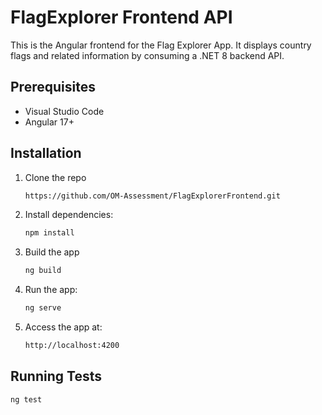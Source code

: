 # FlagExplorer Frontend API

This is the Angular frontend for the Flag Explorer App. It displays country flags and related information by consuming a .NET 8 backend API.

## Prerequisites

- Visual Studio Code
- Angular 17+

## Installation

1. Clone the repo
   ```sh
   https://github.com/OM-Assessment/FlagExplorerFrontend.git
   ```
2. Install dependencies:
   ```sh
   npm install
   ```
3. Build the app
    ```sh
    ng build
    ```
 
4. Run the app:
    ```sh
    ng serve
    ```
5. Access the app at: 
    ```sh
    http://localhost:4200
    ```

## Running Tests
  ```sh
  ng test
  ```

